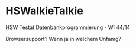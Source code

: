 # HSWalkieTalkie
HSW Testat Datenbankprogrammierung - WI 44/14

Browsersupport? Wenn ja in welchem Unfamg?
